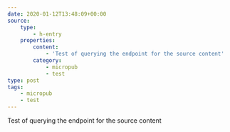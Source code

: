 ```yaml
---
date: 2020-01-12T13:48:09+00:00
source:
    type:
        - h-entry
    properties:
        content:
            - 'Test of querying the endpoint for the source content'
        category:
            - micropub
            - test
type: post
tags:
    - micropub
    - test
---
```

Test of querying the endpoint for the source content
